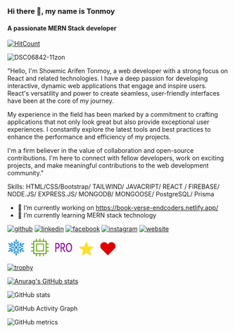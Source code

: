 ### Hi there 👋, my name is Tonmoy 

#### A passionate MERN Stack developer 

[![HitCount](https://hits.dwyl.com/tonutonmoy/tonutonmoy.svg?style=flat-square)](http://hits.dwyl.com/tonutonmoy/tonutonmoy)

<img src="https://i.ibb.co/44Dtbht/DSC06842-11zon.jpg" alt="DSC06842-11zon" border="0" height='700' />

"Hello, I'm Showmic Arifen Tonmoy, a web developer with a strong focus on React and related technologies. I have a deep passion for developing interactive, dynamic web applications that engage and inspire users. React's versatility and power to create seamless, user-friendly interfaces have been at the core of my journey.

My experience in the field has been marked by a commitment to crafting applications that not only look great but also provide exceptional user experiences. I constantly explore the latest tools and best practices to enhance the performance and efficiency of my projects.

I'm a firm believer in the value of collaboration and open-source contributions. I'm here to connect with fellow developers, work on exciting projects, and make meaningful contributions to the web development community."

Skills: HTML/CSS/Bootstrap/ TAILWIND/ JAVACRIPT/ REACT / FIREBASE/ NODE.JS/ EXPRESS.JS/ MONGODB/ MONGOOSE/ PostgreSQL/ Prisma

- 🔭 I’m currently working on https://book-verse-endcoders.netlify.app/  
- 🌱 I’m currently learning MERN stack technology  


[<img src='https://cdn.jsdelivr.net/npm/simple-icons@3.0.1/icons/github.svg' alt='github' height='40'>](https://github.com/https://github.com/tonutonmoy)  [<img src='https://cdn.jsdelivr.net/npm/simple-icons@3.0.1/icons/linkedin.svg' alt='linkedin' height='40'>](https://www.linkedin.com/in/https://www.linkedin.com/in/showmic-arefin-tonmoy-560503280//)  [<img src='https://cdn.jsdelivr.net/npm/simple-icons@3.0.1/icons/facebook.svg' alt='facebook' height='40'>](https://www.facebook.com/https://www.facebook.com/tonu.tonmoy.3)  [<img src='https://cdn.jsdelivr.net/npm/simple-icons@3.0.1/icons/instagram.svg' alt='instagram' height='40'>](https://www.instagram.com/https://www.instagram.com/show_mik_arefin_tonmoy//)  [<img src='https://cdn.jsdelivr.net/npm/simple-icons@3.0.1/icons/icloud.svg' alt='website' height='40'>](https://my-portfolio-fa955.web.app/)  


<a href='https://archiveprogram.github.com/'><img src='https://raw.githubusercontent.com/acervenky/animated-github-badges/master/assets/acbadge.gif' width='40' height='40'></a> <a href='https://docs.github.com/en/developers'><img src='https://raw.githubusercontent.com/acervenky/animated-github-badges/master/assets/devbadge.gif' width='40' height='40'></a> <a href='https://github.com/pricing'><img src='https://raw.githubusercontent.com/acervenky/animated-github-badges/master/assets/pro.gif' width='40' height='40'></a> <a href='https://stars.github.com/'><img src='https://raw.githubusercontent.com/acervenky/animated-github-badges/master/assets/starbadge.gif' width='35' height='35'></a> <a href='https://docs.github.com/en/github/supporting-the-open-source-community-with-github-sponsors'><img src='https://raw.githubusercontent.com/acervenky/animated-github-badges/master/assets/sponsorbadge.gif' width='35' height='35'></a> 


[![trophy](https://github-profile-trophy.vercel.app/?username=ryo-ma)](https://github.com/ryo-ma/github-profile-trophy)


[![Anurag's GitHub stats](https://github-readme-stats.vercel.app/api?username=anuraghazra)](https://github.com/anuraghazra/github-readme-stats)

![GitHub stats](https://github-readme-stats.vercel.app/api?username=https://github.com/tonutonmoy&show_icons=true)  

![GitHub Activity Graph](https://activity-graph.herokuapp.com/graph?username=https://github.com/tonutonmoy)  

![GitHub metrics](https://metrics.lecoq.io/https://github.com/tonutonmoy)  




 
